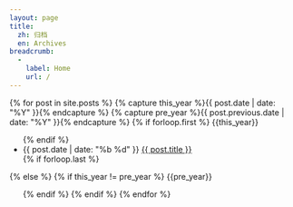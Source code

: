 ```yaml
---
layout: page
title:
  zh: 归档
  en: Archives
breadcrumb:
  -
    label: Home
    url: /
---
```


<div id="archives" class="pl-xl-2">
{% for post in site.posts %}
  {% capture this_year %}{{ post.date | date: "%Y" }}{% endcapture %}
  {% capture pre_year %}{{ post.previous.date | date: "%Y" }}{% endcapture %}
  {% if forloop.first %}
  <span class="lead">{{this_year}}</span>
  <ul class="list-unstyled">
  {% endif %}
    <li>
      <div>
        <span class="date small font-weight-light">{{ post.date | date: "%b %d" }}</span>
        <a href="{{ post.url }}">{{ post.title }}</a>
      </div>
    </li>
  {% if forloop.last %}
  </ul>
  {% else %}
    {% if this_year != pre_year %}
  </ul>
  <span class="lead">{{pre_year}}</span>
  <ul class="list-unstyled">
    {% endif %}
  {% endif %}
{% endfor %}
</div>